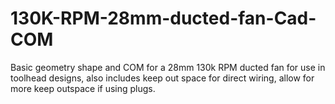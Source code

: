 # 130K-RPM-28mm-ducted-fan-Cad-COM
Basic geometry shape and COM for a 28mm 130k RPM ducted fan for use in toolhead designs, also includes keep out space for direct wiring, allow for more keep outspace if using plugs.
